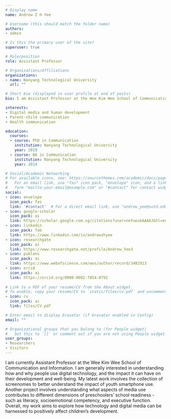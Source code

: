 ```yaml
---
# Display name
name: Andrew Z H Yee

# Username (this should match the folder name)
authors:
- admin

# Is this the primary user of the site?
superuser: true

# Role/position
role: Assistant Professor

# Organizations/Affiliations
organizations:
- name: Nanyang Technological University
  url: ""

# Short bio (displayed in user profile at end of posts)
bio: I am Assistant Professor at the Wee Kim Wee School of Communication and Information, Nanyang Technological University. I am interested in understanding how humans interact with and are affected by digital technology use.

interests:
- Digital media and human development
- Parent-child communication
- Health communication

education:
  courses:
  - course: PhD in Communication
    institution: Nanyang Technological University
    year: 2019
  - course: BA in Communication
    institution: Nanyang Technological University
    year: 2014

# Social/Academic Networking
# For available icons, see: https://sourcethemes.com/academic/docs/page-builder/#icons
#   For an email link, use "fas" icon pack, "envelope" icon, and a link in the
#   form "mailto:your-email@example.com" or "#contact" for contact widget.
social:
- icon: envelope
  icon_pack: fas
  link: '#contact'  # For a direct email link, use "andrew_yee@sutd.edu.sg".
- icon: google-scholar
  icon_pack: ai
  link: https://scholar.google.com.sg/citations?user=neYueskAAAAJ&hl=en
- icon: linkedin
  icon_pack: fab
  link: https://www.linkedin.com/in/andrewzhyee
- icon: researchgate
  icon_pack: ai
  link: https://www.researchgate.net/profile/Andrew_Yee3
- icon: publons
  icon_pack: ai
  link: https://www.webofscience.com/wos/author/record/3482913
- icon: orcid
  icon_pack: ai
  link: https://orcid.org/0000-0002-7854-8792
  
# Link to a PDF of your resume/CV from the About widget.
# To enable, copy your resume/CV to `static/files/cv.pdf` and uncomment the lines below. 
- icon: cv
  icon_pack: ai
  link: files/CV.pdf

# Enter email to display Gravatar (if Gravatar enabled in Config)
email: ""

# Organizational groups that you belong to (for People widget)
#   Set this to `[]` or comment out if you are not using People widget.
user_groups:
- Researchers
- Visitors
---
```

I am currently Assistant Professor at the Wee Kim Wee School of Communication and Information. I am generally interested in understanding how and why people use digital technology, and the impact it can have on their development and well-being. My latest work involves the collection of screenomes to better understand the impact of youth smartphone use. Another project involves understanding what aspects of media use contributes to different dimensions of preschoolers’ school readiness - such as literacy, socioemotional competency, and executive function. Overall, my work aims to explore how technology and digital media can be harnessed to positively affect children’s development.
